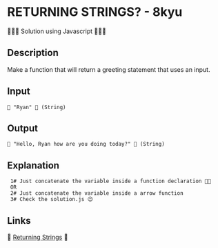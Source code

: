 # RETURNING STRINGS? - 8kyu

👨🏻‍💻 Solution using Javascript 👨🏻‍💻

## Description

Make a function that will return a greeting statement that uses an input.

## Input

```
🥚 "Ryan" 🥚 (String)
```

## Output

```
🐣 "Hello, Ryan how are you doing today?" 🐣 (String)
```

## Explanation

```
 1# Just concatenate the variable inside a function declaration 👴🏻
 OR
 2# Just concatenate the variable inside a arrow function
 3# Check the solution.js 😉

```

## Links

🔗 [Returning Strings](https://www.codewars.com/kata/55a70521798b14d4750000a4) 🔗
